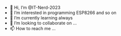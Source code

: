 - 👋 Hi, I’m @IT-Nerd-2023
- 👀 I’m interested in programming ESP8266 and so on
- 🌱 I’m currently learning always
- 💞️ I’m looking to collaborate on ...
- 📫 How to reach me ...

<!---
IT-Nerd-2023/IT-Nerd-2023 is a ✨ special ✨ repository because its `README.md` (this file) appears on your GitHub profile.
You can click the Preview link to take a look at your changes.
--->
